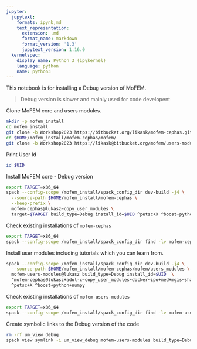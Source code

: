 ```yaml
---
jupyter:
  jupytext:
    formats: ipynb,md
    text_representation:
      extension: .md
      format_name: markdown
      format_version: '1.3'
      jupytext_version: 1.16.0
  kernelspec:
    display_name: Python 3 (ipykernel)
    language: python
    name: python3
---
```


This notebook is for installing a Debug version of MoFEM.

> Debug version is slower and mainly used for code developent

Clone MoFEM core and users modules.

```bash
mkdir -p mofem_install
cd mofem_install
git clone -b Workshop2023 https://bitbucket.org/likask/mofem-cephas.git
cd $HOME/mofem_install/mofem-cephas/mofem/
git clone -b Workshop2023 https://likask@bitbucket.org/mofem/users-modules-cephas.git users_modules
```

Print User Id

```bash
id $UID
```

Install MoFEM core - Debug version

```bash
export TARGET=x86_64
spack --config-scope /mofem_install/spack_config_dir dev-build -j4 \
  --source-path $HOME/mofem_install/mofem-cephas \
  --keep-prefix \
  mofem-cephas@lukasz~copy_user_modules \
  target=$TARGET build_type=Debug install_id=$UID ^petsc+X ^boost+python+numpy
```

Check existing installations of `mofem-cephas`

```bash
export TARGET=x86_64 
spack --config-scope /mofem_install/spack_config_dir find -lv mofem-cephas install_id=$UID
```

Install user modules including tutorials which you can learn from.

```bash
spack --config-scope /mofem_install/spack_config_dir dev-build -j4 \
  --source-path $HOME/mofem_install/mofem-cephas/mofem/users_modules \
  mofem-users-modules@lukasz build_type=Debug install_id=$UID  \
  ^mofem-cephas@lukasz+adol-c~copy_user_modules~docker~ipo+med+mgis~shared+slepc+tetgen build_system=cmake build_type=Debug dev_path=/mofem_install/jupyter/$USER/mofem_install/mofem-cephas install_id=$UID \
  ^petsc+X ^boost+python+numpy
```

Check existing installations of `mofem-users-modules`

```bash
export TARGET=x86_64 
spack --config-scope /mofem_install/spack_config_dir find -lv mofem-users-modules install_id=$UID
```

Create symbolic links to the Debug version of the code

```bash
rm -rf um_view_debug
spack view symlink -i um_view_debug mofem-users-modules build_type=Debug install_id=$UID
```
